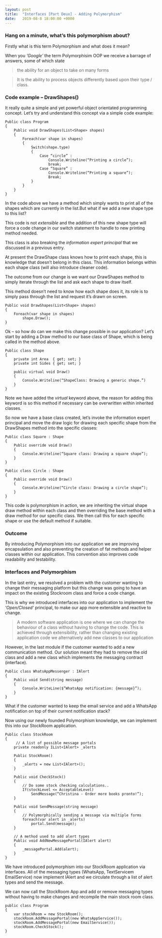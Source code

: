 ```yaml
---
layout: post
title:  "Interfaces [Part Deux] - Adding Polymorphism"
date:   2019-08-8 18:00:00 +0000
---
```

### Hang on a minute, what’s this polymorphism about?

Firstly what is this term Polymorphism and what does it mean?

When you <em>'Google'</em> the term Polymorphisim OOP we receive a barrage of answers, some of which state

>the ability for an object to take on many forms

>It is the ability to process objects differently based upon their type / class.

### Code example – DrawShapes()

It really quite a simple and yet powerful object orientated programming concept. 
Let’s try and understand this concept via a simple code example:

    Public class Program 
	{
        Public void DrawShapes(List<Shape> shapes)
        {
	        Foreach(var shape in shapes)
	        {
                Switch(shape.type)
                {
	                Case “circle” :
		                Console.Writeline(“Printing a circle”);
		                break;
	                Case “Square” :
		                Console.Writeline(“Printing a square”);
		                Break;
                }
            }
        }
    }

In the code above we have a method which simply wants to print all of the shapes which are currently in the list.But what if we add a new shape type to this list? 

This code is not <em>extensible</em> and the addition of this new shape type will force a code change in our switch statement to handle to new printing method needed.

This class is also breaking the <em>information expert principal</em> that we discussed in a previous entry. 

At present the DrawShape class knows how to print each shape, this is knowledge that doesn’t belong in this class. This information belongs within each shape class (will also introduce cleaner code).

The outcome from our change is we want our DrawShapes method to simply iterate through the list and ask each shape to draw itself.

This method doesn’t need to know how each shape does it, its role is to simply pass through the list and request it’s drawn on screen.

    Public void DrawShapes(List<Shape> shapes)
    {
	    Foreach(var shape in shapes)
		    shape.Draw();
    }

Ok – so how do can we make this change possible in our application? 
Let’s start by adding a Draw method to our base class of Shape, which is being called in the method above.

    Public class Shape
    {
	    private int Area  { get; set; }
	    private int Sides { get; set; }
        
        public virtual void Draw()
        {
	        Console.Writeline(“ShapeClass: Drawing a generic shape.”)
        }
    }

Note we have added the <em>virtual</em> keyword above, the reason for adding this keyword is so this method if necessary can be overwritten within inherited classes. 

So now we have a base class created, let’s invoke the information expert principal and move the draw logic for drawing each specific shape from the DrawShapes method into the specific classes:

    Public class Square : Shape
    {
        Public override void Draw()
        {
	        Console.Writeline(“Square class: Drawing a square shape”);
		}
    }

    Public class Circle : Shape
    {
        Public override void Draw()
        {
	        Console.Writeline(“Circle class: Drawing a circle shape”);
		}	
    }

This code is polymorphism in action, we are inheriting the virtual shape draw method within each class and then overriding the base method with a draw method for our specific class. 
We then call this for each specific shape or use the default method if suitable.

### Outcome
By introducing Polymorphism into our application we are improving encapsulation and also preventing the creation of fat methods and helper classes within our application. 
This convention also improves code readability and testability.

### Interfaces and Polymorphism 
In the last entry, we resolved a problem with the customer wanting to change their messaging platform but this change was going to have an impact on the existing Stockroom class and force a code change. 

This is why we introduced interfaces into our application to implement the <em>'Open/Closed'</em> principal, to make our app more extensible and reactive to change.

>A modern software application is one where we can change the behaviour of a class without having to change the code. This is achieved through extensibility, rather than changing existing application code we alternatively add new classes to our application

However, in the last module if the customer wanted to add a new communication method. Our solution meant they had to remove the old class and add a new class which implements the messaging contract (interface).

    Public class WhatsAppMessenger : IAlert
    {
        Public void Send(string message)
        {
            Console.WriteLine($”WhatsApp notification: {message}”);
        }
	}

What if the customer wanted to keep the email service and add a WhatsApp notification on top of their current notification stack?

Now using our newly founded Polymorphism knowledge, we can implement this into our StockRoom application.

    Public class StockRoom 
    { 
         // A list of possible message portals
        private readonly IList<IAlert> _alerts
    
        Public StockRoom() 
        { 
	        _alerts = new List<IAlert>();
        }  

        Public void CheckStock() 
        { 
            // Do some stock checking calculations.. 
            If(stockLevel <= AcceptableLevel) 
                SendMessage(“Christina - Order more books pronto!”); 
        } 

        Public void SendMessage(string message) 
        { 	
            // Polymorphically sending a message via multiple forms
	        foreach(var alert in _alerts)
                portal.Send(message); 
        } 

        // A method used to add alert types
        Public void AddNewMessagePortal(IAlert alert)
        {
            _messagePortal.Add(alert);
        }
    }

We have introduced polymorphism into our StockRoom application via interfaces. All of the messaging types (WhatsApp, TextServicem EmailService) now implement IAlert and we circulate through a list of alert types and send the message.

We can now call the StockRoom App and add or remove messaging types without having to make changes and recompile the main stock room class.

    public class Program
    {
        var stockRoom = new StockRoom();
        stockRoom.AddMessagePortal(new WhatsAppService());
        stockRoom.AddMessagePortal(new EmailService());
        stockRoom.CheckStock();
    }

